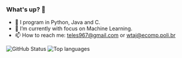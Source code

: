 ### What's up? 👋

- 🔭 I program in Python, Java and C.
- 🌱 I’m currently with focus on Machine Learning.
- 📫 How to reach me: teles967@gmail.com or wtaj@ecomp.poli.br

![GitHub Status](https://github-readme-stats.vercel.app/api?username=williamteles&show_icons=true&hide_title=true&hide=contribs,issues&theme=tokyonight)
![Top languages](https://github-readme-stats.vercel.app/api/top-langs/?username=williamteles&layout=compact&theme=tokyonight)

<!--
**williamteles/williamteles** is a ✨ _special_ ✨ repository because its `README.md` (this file) appears on your GitHub profile.

Here are some ideas to get you started:

- 🔭 I’m currently working on ...
- 🌱 I’m currently learning ...
- 👯 I’m looking to collaborate on ...
- 🤔 I’m looking for help with ...
- 💬 Ask me about ...
- 📫 How to reach me: ...
- 😄 Pronouns: ...
- ⚡ Fun fact: ...
-->
